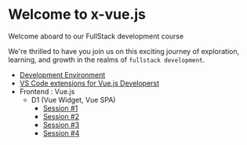 # Welcome to x-vue.js

Welcome aboard to our FullStack development course

We're thrilled to have you join us on this exciting journey of exploration, learning, and growth in the realms of `fullstack development`.

- [Development Environment](/development_environment.md)
- [VS Code extensions for Vue.js Developerst](/vscode_extensions.md)
- Frontend : Vue.js 
  - D1 (Vue Widget, Vue SPA)
    - [Session #1](/Frontend/W1/S1/guide.md)
    - [Session #2](/Frontend/W1/S2/guide.md)
    - [Session #3](/Frontend/W1/S3/guide.md)
    - [Session #4](/Frontend/W1/S4/guide.md)